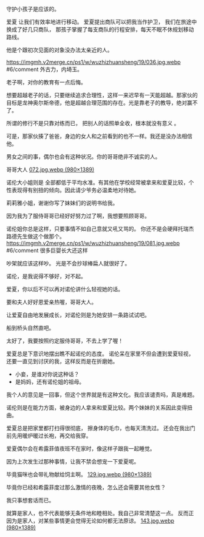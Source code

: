 
守护小孩子是应该的。

爱夏
让我们有效率地进行移动。
爱夏提出商队可以把我当作护卫，
我们在旅途中换成了好几只商队，
那孩子掌握了每支商队的行程安排，每天不眠不休规划移动路线。

他是个跟初次见面的对象没办法太亲近的人。

https://imgmh.v2merge.cn/ps1/w/wuzhizhuansheng/19/036.jpg.webp
#6/comment 外古力，内埼玉。

老子啊，对你的教育有一点后悔。

想要超越老子的话，只要继续追求合理性，这样一来迟早有一天能超越。那家伙的目标是龙神奥尔斯帝德，他是超越合理范围的存在。光是靠老子的教导，绝对赢不了。

所谓的修行不是只靠对练而已，
把别人的话照单全收，根本就没有意义
。

可是，那家伙揍了爸爸，身边的女人和之前看到的也不一样。我还是没办法相信他。

男女之间的事，偶尔也会有这种状况。你的哥哥绝非不诚实的人。

哥哥大人
[072.jpg.webp (980×1389)](https://imgmh.v2merge.cn/ps1/w/wuzhizhuansheng/19/072.jpg.webp)

诺伦大小姐则是
全部都低于平均水准。有其他在学校经常被拿来和爱夏比较，个性表现得有别扭的倾向。因此请少爷务必温柔地对待她。

莉莉雅小姐，谢谢你写了妹妹们的说明书给我。

因为我为了服侍哥哥已经好好努力过了啊，我想要照顾哥哥。

诺伦姐你总是这样，只要事情不如自己意就又吼又骂的。
你还不是会硬拜托瑞杰路德先生做这个做那个。
https://imgmh.v2merge.cn/ps1/w/wuzhizhuansheng/19/081.jpg.webp
#6/comment 很多巨婴长大还这样

吵架就应该这样吵。
光是不会抄球棒扁人就很好了。

诺伦，是我说得不够好，对不起。

爱夏，你以后不可以再对诺伦讲什么轻视她的话。

要和夫人好好恩爱亲热喔，哥哥大人。

让爱夏自由地发展成长，对诺伦则是为她安排一条路试试吧。

船到桥头自然直吧。

太好了，我要按照约定服侍哥哥，不去上学了喔！

爱夏总是下意识地摆出瞧不起诺伦的态度。
诺伦呆在家里不但会遭到爱夏轻视，还要一直见到讨厌的我，这样反而是在折磨她。

- 小妾，是谁对你说这种话？
 - 是妈妈，还有诺伦姐的祖母。

我个人的意见是一回事，但这个世界就是有这种文化。我应该谴责吗，真是难题。

诺伦则是在能力方面，被身边的人拿来和爱夏比较。两个妹妹的关系因此变得扭曲。

爱夏总是把家里都打扫得很彻底，
擦身体的毛巾，也每天清洗过。
还会在我出门前先用暖炉暖过长袍，再交给我穿。

爱夏偶尔会在希露菲值夜班不在家时，像这样子跟我一起睡觉。

因为上次发生过那种事情，让我不禁会想宠一下爱夏呢。

毕竟猫咪也会带礼物献给饲主啊。
[129.jpg.webp (980×1389)](https://imgmh.v2merge.cn/ps1/w/wuzhizhuansheng/19/129.jpg.webp)

毕竟你已经和希露菲度过那么激情的夜晚，怎么还会需要其他女性？

我只事想套话而已。

就算是家人，也不代表能够无条件地和睦相处。我自己非常清楚这一点。
反而正因为是家人，对某些事情更会觉得无论如何都无法原谅。
[143.jpg.webp (980×1389)](https://imgmh.v2merge.cn/ps1/w/wuzhizhuansheng/19/143.jpg.webp)